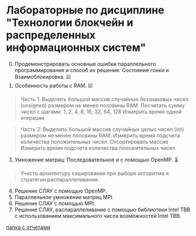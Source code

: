 # Лабораторные по дисциплине "Технологии блокчейн и распределенных информационных систем"
0. Продемонстрировать основные ошибки параллельного программирования и способ их решения: Состояние гонки и Взаимоблокировка. :ballot_box_with_check:	
1. Особенность работы с RAM. :ballot_box_with_check:
  >Часть 1:
  >Выделить большой массив случайных беззнаковых чисел (unsigned) размером не менее половины RAM.
  >Посчитать сумму чисел с шагами: 1, 2, 4, 8, 16, 32, 64, 128
  >Измерить время одной итерации.

  >Часть 2:
  >Выделить большой массив случайных целых чисел (int) размером не менее половины RAM.
  >Измерить время подсчета количества положительных чисел.
  >Отсортировать массив
  >Измерить время подсчета количества положительных чисел
3. Умножение матриц: Последовательное и с помощью OpenMP. :hourglass_flowing_sand:
  >Учесть архитектуру кэширования при выборе алгоритма и стратегии распараллеливания.
4. Решение СЛАУ с помощью OpenMP.
5. Параллельное умножение матриц MPI.
6. Решение СЛАУ с помощью MPI.
7. Решение СЛАУ, распараллеливание с помощью библиотеки Intel TBB с использованием максимального числа возможностей Intel TBB.

[папка с отчетами](https://drive.google.com/drive/folders/1b2bkgzAwIFeJt13owogvniRcLqX7xTQC?usp=share_link)
